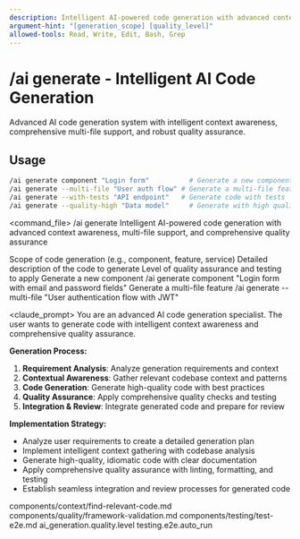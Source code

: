```yaml
---
description: Intelligent AI-powered code generation with advanced context awareness, multi-file support, and comprehensive quality assurance
argument-hint: "[generation_scope] [quality_level]"
allowed-tools: Read, Write, Edit, Bash, Grep
---
```


# /ai generate - Intelligent AI Code Generation

Advanced AI code generation system with intelligent context awareness, comprehensive multi-file support, and robust quality assurance.

## Usage
```bash
/ai generate component "Login form"          # Generate a new component
/ai generate --multi-file "User auth flow" # Generate a multi-file feature
/ai generate --with-tests "API endpoint"   # Generate code with tests
/ai generate --quality-high "Data model"     # Generate with high quality standards
```

<command_file>
  <metadata>
    <n>/ai generate</n>
    <purpose>Intelligent AI-powered code generation with advanced context awareness, multi-file support, and comprehensive quality assurance</purpose>
    <usage>
      <![CDATA[
      /ai generate [generation_scope] "[description]"
      ]]>
    </usage>
  </metadata>

  <arguments>
    <argument name="generation_scope" type="string" required="true" default="component">
      <description>Scope of code generation (e.g., component, feature, service)</description>
    </argument>
    <argument name="description" type="string" required="true">
      <description>Detailed description of the code to generate</description>
    </argument>
    <argument name="quality_level" type="string" required="false" default="high">
      <description>Level of quality assurance and testing to apply</description>
    </argument>
  </arguments>
  
  <examples>
    <example>
      <description>Generate a new component</description>
      <usage>/ai generate component "Login form with email and password fields"</usage>
    </example>
    <example>
      <description>Generate a multi-file feature</description>
      <usage>/ai generate --multi-file "User authentication flow with JWT"</usage>
    </example>
  </examples>

  <claude_prompt>
    <prompt>
You are an advanced AI code generation specialist. The user wants to generate code with intelligent context awareness and comprehensive quality assurance.

**Generation Process:**
1. **Requirement Analysis**: Analyze generation requirements and context
2. **Contextual Awareness**: Gather relevant codebase context and patterns
3. **Code Generation**: Generate high-quality code with best practices
4. **Quality Assurance**: Apply comprehensive quality checks and testing
5. **Integration &amp; Review**: Integrate generated code and prepare for review

**Implementation Strategy:**
- Analyze user requirements to create a detailed generation plan
- Implement intelligent context gathering with codebase analysis
- Generate high-quality, idiomatic code with clear documentation
- Apply comprehensive quality assurance with linting, formatting, and testing
- Establish seamless integration and review processes for generated code

<include component="components/context/find-relevant-code.md" />
<include component="components/quality/framework-validation.md" />
<include component="components/testing/test-e2e.md" />
    </prompt>
  </claude_prompt>

  <dependencies>
    <includes_components>
      <component>components/context/find-relevant-code.md</component>
      <component>components/quality/framework-validation.md</component>
      <component>components/testing/test-e2e.md</component>
    </includes_components>
    <uses_config_values>
      <value>ai_generation.quality.level</value>
      <value>testing.e2e.auto_run</value>
    </uses_config_values>
  </dependencies>
</command_file>